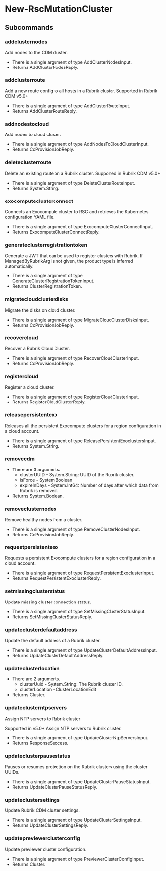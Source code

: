 # New-RscMutationCluster
## Subcommands
### addclusternodes
Add nodes to the CDM cluster.

- There is a single argument of type AddClusterNodesInput.
- Returns AddClusterNodesReply.
### addclusterroute
Add a new route config to all hosts in a Rubrik cluster. Supported in Rubrik CDM v5.0+

- There is a single argument of type AddClusterRouteInput.
- Returns AddClusterRouteReply.
### addnodestocloud
Add nodes to cloud cluster.

- There is a single argument of type AddNodesToCloudClusterInput.
- Returns CcProvisionJobReply.
### deleteclusterroute
Delete an existing route on a Rubrik cluster. Supported in Rubrik CDM v5.0+

- There is a single argument of type DeleteClusterRouteInput.
- Returns System.String.
### exocomputeclusterconnect
Connects an Exocompute cluster to RSC and retrieves the Kubernetes configuration YAML file.

- There is a single argument of type ExocomputeClusterConnectInput.
- Returns ExocomputeClusterConnectReply.
### generateclusterregistrationtoken
Generate a JWT that can be used to register clusters with Rubrik. If ManagedByRubrikArg is not given, the product type is inferred automatically.

- There is a single argument of type GenerateClusterRegistrationTokenInput.
- Returns ClusterRegistrationToken.
### migratecloudclusterdisks
Migrate the disks on cloud cluster.

- There is a single argument of type MigrateCloudClusterDisksInput.
- Returns CcProvisionJobReply.
### recovercloud
Recover a Rubrik Cloud Cluster.

- There is a single argument of type RecoverCloudClusterInput.
- Returns CcProvisionJobReply.
### registercloud
Register a cloud cluster.

- There is a single argument of type RegisterCloudClusterInput.
- Returns RegisterCloudClusterReply.
### releasepersistentexo
Releases all the persistent Exocompute clusters for a region configuration in a cloud account.

- There is a single argument of type ReleasePersistentExoclustersInput.
- Returns System.String.
### removecdm
- There are 3 arguments.
    - clusterUUID - System.String: UUID of the Rubrik cluster.
    - isForce - System.Boolean
    - expireInDays - System.Int64: Number of days after which data from Rubrik is removed.
- Returns System.Boolean.
### removeclusternodes
Remove healthy nodes from a cluster.

- There is a single argument of type RemoveClusterNodesInput.
- Returns CcProvisionJobReply.
### requestpersistentexo
Requests a persistent Exocompute clusters for a region configuration in a cloud account.

- There is a single argument of type RequestPersistentExoclusterInput.
- Returns RequestPersistentExoclusterReply.
### setmissingclusterstatus
Update missing cluster connection status.

- There is a single argument of type SetMissingClusterStatusInput.
- Returns SetMissingClusterStatusReply.
### updateclusterdefaultaddress
Update the default address of a Rubrik cluster.

- There is a single argument of type UpdateClusterDefaultAddressInput.
- Returns UpdateClusterDefaultAddressReply.
### updateclusterlocation
- There are 2 arguments.
    - clusterUuid - System.String: The Rubrik cluster ID.
    - clusterLocation - ClusterLocationEdit
- Returns Cluster.
### updateclusterntpservers
Assign NTP servers to Rubrik cluster

Supported in v5.0+
Assign NTP servers to Rubrik cluster.

- There is a single argument of type UpdateClusterNtpServersInput.
- Returns ResponseSuccess.
### updateclusterpausestatus
Pauses or resumes protection on the Rubrik clusters using the cluster UUIDs.

- There is a single argument of type UpdateClusterPauseStatusInput.
- Returns UpdateClusterPauseStatusReply.
### updateclustersettings
Update Rubrik CDM cluster settings.

- There is a single argument of type UpdateClusterSettingsInput.
- Returns UpdateClusterSettingsReply.
### updatepreviewerclusterconfig
Update previewer cluster configuration.

- There is a single argument of type PreviewerClusterConfigInput.
- Returns Cluster.

